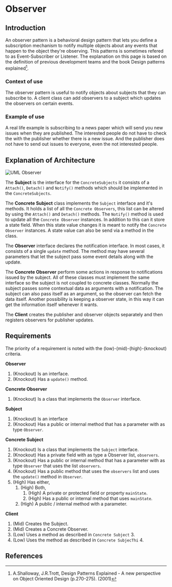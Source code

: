 # Observer
## Introduction
An observer pattern is a behavioral design pattern that lets you define a subscription mechanism to notify multiple objects about any events that happen to the object they're observing. This patterns is sometimes refered to as Event-Subscriber or Listener.  The explanation on this page is based on the definition of previous development teams and the book Design patterns explained[^1].

### Context of use
The observer pattern is useful to notify objects about subjects that they can subscribe to. A client class can add observers to a subject which updates the observers on certain events. 

### Example of use
A real life example is subscribing to a news paper which will send you new issues when they are published. The interested people do not have to check the with the publisher whether there is a new issue. And the publisher does not have to send out issues to everyone, even the not interested people. 

## Explanation of Architecture
![UML Observer]('../../../../../images/ObserverUML.png')

The **Subject** is the interface for the `ConcreteSubjects` it consists of a `Attach()`, `Detach()` and `Notify()` methods which should be implemented in the `ConcreteSubjects`. 

The **Concrete Subject** class implements the `Subject` interface and it's methods. It holds a list of all the `Concrete Observers`, this list can be altered by using the `Attach()` and `Detach()` methods. The `Notify()` method is used to update all the `Concrete Observer` instances. In addition to this can it store a state field. When this state value changes it is meant to notify the `Concrete Observer` instances. A state value can also be send via a method in the class. 

The **Observer** interface declares the notification interface. In most cases, it consists of a single `update` method. The method may have several parameters that let the subject pass some event details along with the update.

The **Concrete Observer** perform some actions in response to notifications issued by the subject. All of these classes must implement the same interface so the subject is not coupled to concrete classes. Normally the subject passes some contextual data as arguments with a notification. The subject can also pass itself as an argument, so the observer can fetch the data itself. Another possibility is keeping a observer state, in this way it can get the information itself whenever it wants.

The **Client** creates the publisher and observer objects separately and then registers observers for publisher updates.

## Requirements
The priority of a requirement is noted with the (low)-(mid)-(high)-(knockout) criteria.

**Observer**
1. (Knockout) Is an interface.
2. (Knockout) Has a `update()` method.

**Concrete Observer**
1. (Knockout) Is a class that implements the `Observer` interface.

**Subject** 
1. (Knockout) Is an interface
2. (Knockout) Has a public or internal method that has a parameter with as type `Observer`.

**Concrete Subject**
1. (Knockout) Is a class that implements the `Subject` interface.
2. (Knockout) Has a private field with as type a Observer list, `observers`.
3. (Knockout) Has a public or internal method that has a parameter with as type `Observer` that uses the list `observers`.
4. (Knockout) Has a public method that uses the `observers` list and uses the `update()` method in `Observer`.
5. (High) Has either,
    1. (High) Both,
        1. (High) A private or protected field or property `mainState`.
        2. (High) Has a public or internal method that uses `mainState`.
    2. (High) A public / internal method with a parameter.

**Client**
1. (Mid) Creates the Subject.
2. (Mid) Creates a Concrete Observer.
3. (Low) Uses a method as described in `Concrete Subject` 3.
4. (Low) Uses the method as described in `Concrete SubjecThi` 4.



## References
[^1]: A.Shalloway, J.R.Trott, Design Patterns Explained - A new perspective on Object Oriented Design (p.270-275). (2001)
